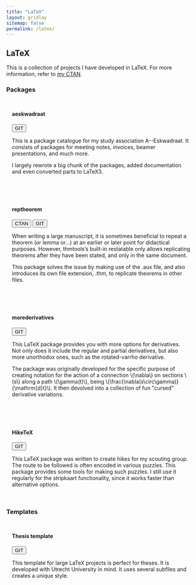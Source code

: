 ```yaml
---
title: "LaTeX"
layout: gridlay
sitemap: false
permalink: /latex/
---
```


<style>
.jumbotron{
    padding:3%;
    padding-bottom:10px;
    padding-top:10px;
    margin-top:10px;
    margin-bottom:30px;
}
</style>

## LaTeX

This is a collection of projects I have developed in LaTeX. For more information, refer to [my CTAN](https://ctan.org/author/straat).

### Packages

<div class="jumbotron">
<h4><b>aeskwadraat</b></h4>
<a href="https://gitlab.com/iba-aes/latex-packages" target="_blank"><button class="btn btn-warning btn-sm">GIT</button></a>

This is a package catalogue for my study association A--Eskwadraat. It consists of packages for meeting notes, invoices, beamer presentations, and much more.

I largely rewrote a big chunk of the packages, added documentation and even converted parts to LaTeX3.
</div>

<div class="jumbotron">
<h4><b>reptheorem</b></h4>
<a href="https://ctan.org/pkg/reptheorem?lang=en" target="_blank"><button class="btn btn-info btn-sm">CTAN</button></a>
<a href="https://github.com/jessestraat/reptheorem" target="_blank"><button class="btn btn-warning btn-sm">GIT</button></a>

When writing a large manuscript, it is sometimes beneficial to repeat a theorem (or lemma or...) at an earlier or later point for didactical purposes. However, thmtools’s built-in restatable only allows replicating theorems after they have been stated, and only in the same document.

This package solves the issue by making use of the .aux file, and also introduces its own file extension, .thm, to replicate theorems in other files.
</div>

<div class="jumbotron">
<h4><b>morederivatives</b></h4>
<a href="https://github.com/jessestraat/MoreDerivatives" target="_blank"><button class="btn btn-warning btn-sm">GIT</button></a>

This LaTeX package provides you with more options for derivatives. Not only does it include the regular and partial derivatives, but also more unorthodox ones, such as the rotated-varrho derivative.

The package was originally developed for the specific purpose of creating notation for the action of a connection \\(\nabla\\) on sections \\(s\\) along a path \\(\gamma(t)\\), being \\(\frac{\nabla(s\circ\gamma)}{\mathrm{d}t}\\). It then devolved into a collection of fun "cursed" derivative variations.
</div>

<div class="jumbotron">
<h4><b>HikeTeX</b></h4>
<a href="https://github.com/jessestraat/HikeTeX" target="_blank"><button class="btn btn-warning btn-sm">GIT</button></a>

This LaTeX package was written to create hikes for my scouting group. The route to be followed is often encoded in various puzzles. This package provides some tools for making such puzzles. I still use it regularly for the stripkaart functionality, since it works faster than alternative options.
</div>

### Templates

<div class="jumbotron">
<h4><b>Thesis template</b></h4>
<a href="https://github.com/jessestraat/thesistemplate" target="_blank"><button class="btn btn-warning btn-sm">GIT</button></a>

This template for large LaTeX projects is perfect for theses. It is developed with Utrecht University in mind. It uses several subfiles and creates a unique style.
</div>